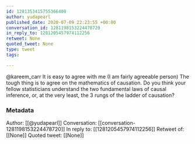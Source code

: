 ```yaml
---
id: 1281353415755366400
author: yudapearl
published_date: 2020-07-09 22:23:55 +00:00
conversation_id: 1281198153224478720
in_reply_to: 1281205457974112256
retweet: None
quoted_tweet: None
type: tweet
tags:

---
```


@kareem_carr It is easy to agree with me (I am fairly agreeable person) The tough thing is to agree on the mathematics of causation. Do you think your fellow statisticians understand the two fundamental laws of causal inference, or, at the very least, the 3 rungs of the ladder of causation?

### Metadata

Author: [[@yudapearl]]
Conversation: [[conversation-1281198153224478720]]
In reply to: [[1281205457974112256]]
Retweet of: [[None]]
Quoted tweet: [[None]]
